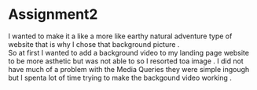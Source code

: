 # Assignment2
I wanted to make it a like a more like earthy natural adventure type of website that is why I chose that background picture .  
So at first I wanted to add a background video to my landing page website to be more asthetic but was not able to so I resorted toa image .
I did not have much of a problem with the Media Queries they were simple ingough but I spenta lot of time trying to make the backgound video working .

